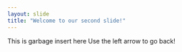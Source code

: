 ```yaml
---
layout: slide
title: "Welcome to our second slide!"
---
```

This is garbage insert here
Use the left arrow to go back!

